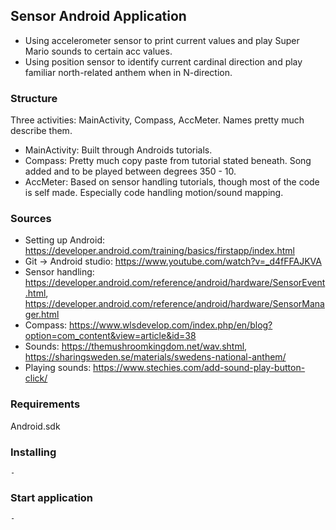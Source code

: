 ## Sensor Android Application
- Using accelerometer sensor to print current values and play Super Mario sounds to certain acc values.
- Using position sensor to identify current cardinal direction and play familiar north-related anthem when in N-direction.


### Structure
Three activities: MainActivity, Compass, AccMeter. Names pretty much describe them.
 - MainActivity: Built through Androids tutorials.
 - Compass: Pretty much copy paste from tutorial stated beneath. Song added and to be played between degrees 350 - 10. 
 - AccMeter: Based on sensor handling tutorials, though most of the code is self made. Especially code handling motion/sound mapping.  

### Sources
 - Setting up Android: https://developer.android.com/training/basics/firstapp/index.html
 - Git -> Android studio: https://www.youtube.com/watch?v=_d4fFFAJKVA
 - Sensor handling: https://developer.android.com/reference/android/hardware/SensorEvent.html, https://developer.android.com/reference/android/hardware/SensorManager.html
 - Compass: https://www.wlsdevelop.com/index.php/en/blog?option=com_content&view=article&id=38
 - Sounds: https://themushroomkingdom.net/wav.shtml, https://sharingsweden.se/materials/swedens-national-anthem/
 - Playing sounds: https://www.stechies.com/add-sound-play-button-click/
 
### Requirements
Android.sdk
### Installing

```
-
```
### Start application
```
-
```

